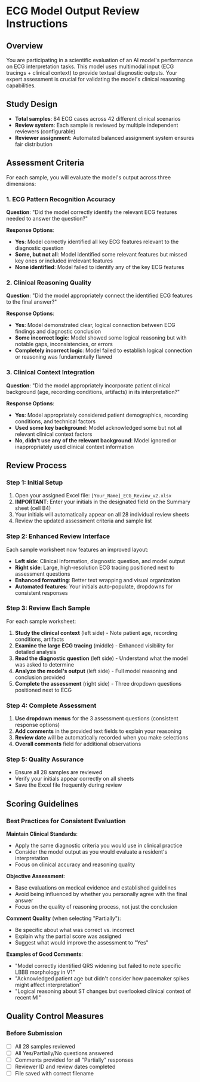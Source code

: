 <!--
This source file is part of the OpenTSLM open-source project

SPDX-FileCopyrightText: 2025 Stanford University, ETH Zurich, and the project authors (see CONTRIBUTORS.md)

SPDX-License-Identifier: MIT
-->

# ECG Model Output Review Instructions

## Overview

You are participating in a scientific evaluation of an AI model's performance on ECG interpretation tasks. This model uses multimodal input (ECG tracings + clinical context) to provide textual diagnostic outputs. Your expert assessment is crucial for validating the model's clinical reasoning capabilities.

## Study Design

- **Total samples**: 84 ECG cases across 42 different clinical scenarios
- **Review system**: Each sample is reviewed by multiple independent reviewers (configurable)
- **Reviewer assignment**: Automated balanced assignment system ensures fair distribution

## Assessment Criteria

For each sample, you will evaluate the model's output across three dimensions:

### 1. ECG Pattern Recognition Accuracy
**Question**: "Did the model correctly identify the relevant ECG features needed to answer the question?"

**Response Options**:
- **Yes**: Model correctly identified all key ECG features relevant to the diagnostic question
- **Some, but not all**: Model identified some relevant features but missed key ones or included irrelevant features
- **None identified**: Model failed to identify any of the key ECG features

### 2. Clinical Reasoning Quality
**Question**: "Did the model appropriately connect the identified ECG features to the final answer?"

**Response Options**:
- **Yes**: Model demonstrated clear, logical connection between ECG findings and diagnostic conclusion
- **Some incorrect logic**: Model showed some logical reasoning but with notable gaps, inconsistencies, or errors
- **Completely incorrect logic**: Model failed to establish logical connection or reasoning was fundamentally flawed

### 3. Clinical Context Integration
**Question**: "Did the model appropriately incorporate patient clinical background (age, recording conditions, artifacts) in its interpretation?"

**Response Options**:
- **Yes**: Model appropriately considered patient demographics, recording conditions, and technical factors
- **Used some key background**: Model acknowledged some but not all relevant clinical context factors
- **No, didn't use any of the relevant background**: Model ignored or inappropriately used clinical context information

## Review Process

### Step 1: Initial Setup
1. Open your assigned Excel file: `[Your_Name]_ECG_Review_v2.xlsx`
2. **IMPORTANT**: Enter your initials in the designated field on the Summary sheet (cell B4)
3. Your initials will automatically appear on all 28 individual review sheets
4. Review the updated assessment criteria and sample list

### Step 2: Enhanced Review Interface
Each sample worksheet now features an improved layout:
- **Left side**: Clinical information, diagnostic question, and model output
- **Right side**: Large, high-resolution ECG tracing positioned next to assessment questions
- **Enhanced formatting**: Better text wrapping and visual organization
- **Automated features**: Your initials auto-populate, dropdowns for consistent responses

### Step 3: Review Each Sample
For each sample worksheet:

1. **Study the clinical context** (left side) - Note patient age, recording conditions, artifacts
2. **Examine the large ECG tracing** (middle) - Enhanced visibility for detailed analysis
3. **Read the diagnostic question** (left side) - Understand what the model was asked to determine
4. **Analyze the model's output** (left side) - Full model reasoning and conclusion provided
5. **Complete the assessment** (right side) - Three dropdown questions positioned next to ECG

### Step 4: Complete Assessment
1. **Use dropdown menus** for the 3 assessment questions (consistent response options)
2. **Add comments** in the provided text fields to explain your reasoning
3. **Review date** will be automatically recorded when you make selections
4. **Overall comments** field for additional observations

### Step 5: Quality Assurance
- Ensure all 28 samples are reviewed
- Verify your initials appear correctly on all sheets
- Save the Excel file frequently during review

## Scoring Guidelines

### Best Practices for Consistent Evaluation

**Maintain Clinical Standards**:
- Apply the same diagnostic criteria you would use in clinical practice
- Consider the model output as you would evaluate a resident's interpretation
- Focus on clinical accuracy and reasoning quality

**Objective Assessment**:
- Base evaluations on medical evidence and established guidelines
- Avoid being influenced by whether you personally agree with the final answer
- Focus on the quality of reasoning process, not just the conclusion

**Comment Quality** (when selecting "Partially"):
- Be specific about what was correct vs. incorrect
- Explain why the partial score was assigned
- Suggest what would improve the assessment to "Yes"

**Examples of Good Comments**:
- "Model correctly identified QRS widening but failed to note specific LBBB morphology in V1"
- "Acknowledged patient age but didn't consider how pacemaker spikes might affect interpretation"
- "Logical reasoning about ST changes but overlooked clinical context of recent MI"

## Quality Control Measures

### Before Submission
- [ ] All 28 samples reviewed
- [ ] All Yes/Partially/No questions answered
- [ ] Comments provided for all "Partially" responses
- [ ] Reviewer ID and review dates completed
- [ ] File saved with correct filename
